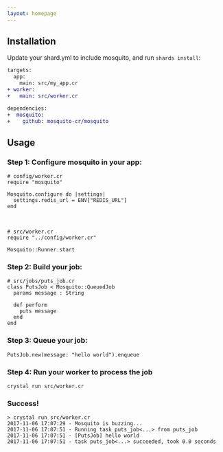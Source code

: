 ```yaml
---
layout: homepage
---
```


## Installation

Update your shard.yml to include mosquito, and run `shards install`:

```diff
targets:
  app:
    main: src/my_app.cr
+ worker:
+   main: src/worker.cr

dependencies:
+  mosquito:
+    github: mosquito-cr/mosquito
```

## Usage

### Step 1: Configure mosquito in your app:

```crystal
# config/worker.cr
require "mosquito"

Mosquito.configure do |settings|
  settings.redis_url = ENV["REDIS_URL"]
end
```
&nbsp;
```crystal
# src/worker.cr
require "../config/worker.cr"

Mosquito::Runner.start
```


### Step 2: Build your job:

```crystal
# src/jobs/puts_job.cr
class PutsJob < Mosquito::QueuedJob
  params message : String

  def perform
    puts message
  end
end
```

### Step 3: Queue your job:

```crystal
PutsJob.new(message: "hello world").enqueue
```

### Step 4: Run your worker to process the job

```
crystal run src/worker.cr
```

### Success!

```
> crystal run src/worker.cr
2017-11-06 17:07:29 - Mosquito is buzzing...
2017-11-06 17:07:51 - Running task puts_job<...> from puts_job
2017-11-06 17:07:51 - [PutsJob] hello world
2017-11-06 17:07:51 - task puts_job<...> succeeded, took 0.0 seconds
```
